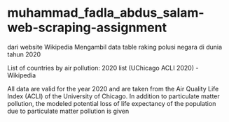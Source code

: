 # muhammad_fadla_abdus_salam-web-scraping-assignment
dari website Wikipedia Mengambil data table raking polusi negara di dunia tahun 2020

List of countries by air pollution: 2020 list (UChicago ACLI 2020) - Wikipedia

All data are valid for the year 2020 and are taken from the Air Quality Life Index (ACLI) of the University of Chicago. 
In addition to particulate matter pollution, 
the modeled potential loss of life expectancy of the population due to particulate matter pollution is given
